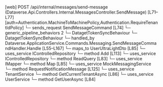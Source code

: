 [web] POST /api/internal/messages/send-message  (Dataverse.Api.Controllers.Internal.MessagesController.SendMessage)  [L71–L77] [auth=Authentication.MachineToMachinePolicy,Authentication.RequireTenantIdPolicy]
  └─ sends_request SendMessageCommand [L74]
    └─ generic_pipeline_behaviors 2
      └─ DatagetTokenSyncBehaviour
      └─ DatagetTokenSyncBehaviour
    └─ handled_by Dataverse.ApplicationService.Commands.Messaging.SendMessageCommandHandler.Handle [L55–L167]
      └─ maps_to UserUltraLightDto [L85]
      └─ uses_service IControlledRepository<Message>
        └─ method Add [L113]
      └─ uses_service IControlledRepository<User>
        └─ method ReadQuery [L83]
      └─ uses_service IMapper
        └─ method Map [L85]
      └─ uses_service MockMessagingService
        └─ method RequestNotificationMessage [L125]
      └─ uses_service TenantService
        └─ method GetCurrentTenantAsync [L86]
      └─ uses_service UserService
        └─ method GetUserAsync [L84]


